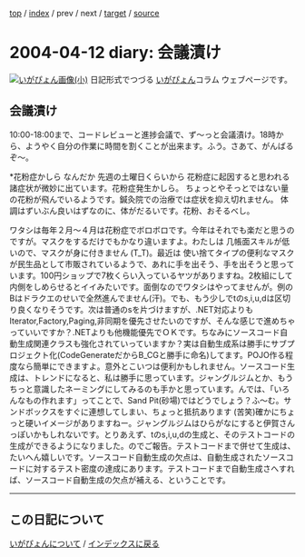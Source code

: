 [top](https://igapyon.github.io/diary/) 
 / [index](https://igapyon.github.io/diary/2004/index.html) 
 / prev 
 / next 
 / [target](https://igapyon.github.io/diary/2004/ig040412.html) 
 / [source](https://github.com/igapyon/diary/blob/gh-pages/2004/ig040412.html.src.md) 

2004-04-12 diary: 会議漬け
=====================================================================================================
[![いがぴょん画像(小)](https://igapyon.github.io/diary/images/iga200306s.jpg "いがぴょん")](https://igapyon.github.io/diary/memo/memoigapyon.html) 日記形式でつづる [いがぴょん](https://igapyon.github.io/diary/memo/memoigapyon.html)コラム ウェブページです。

## 会議漬け

10:00-18:00まで、コードレビューと進捗会議で、ず～っと会議漬け。18時から、ようやく自分の作業に時間を割くことが出来ます。ふう。さあて、がんばるぞ～。

*花粉症かしら
なんだか 先週の土曜日くらいから 花粉症に起因すると思われる諸症状が微妙に出ています。花粉症発生かしら。
ちょっとやそっとではない量の花粉が飛んでいるようです。鍼灸院での治療では症状を抑え切れません。
体調はずいぶん良いはずなのに、体がだるいです。花粉、おそるべし。

ワタシは毎年２月～４月は花粉症でボロボロです。今年はそれでも楽だと思うのですが。マスクをするだけでもかなり違いますよ。わたしは 几帳面スキルが低いので、マスクが身に付きません (T_T)。最近は 使い捨てタイプの便利なマスクが民生品として市販されているようで、あれに手を出そう、手を出そうと思っています。100円ショップで7枚くらい入っているヤツがありますね。2枚組にして内側をしめらせるとイイみたいです。面倒なのでワタシはやってませんが。例のBはドラクエのせいで全然進んでません(汗)。でも、もう少しでtのs,i,u,dは区切り良くなりそうです。次は普通のsを片づけますが、.NET対応よりもIterator,Factory,Paging,非同期を優先させたいのですが、そんな感じで進めちゃっていいですか？.NETよりも他機能優先でＯＫです。ちなみにソースコード自動生成関連クラスも強化されていっていますか？実は自動生成系は勝手にサブプロジェクト化(CodeGenerateだからB_CGと勝手に命名)してます。POJO作る程度なら簡単にできますよ。意外とこいつは便利かもしれません。ソースコード生成は、トレンドになると、私は勝手に思っています。ジャングルジムとか、もうちっと意識したネーミングにしてみるのも手かと思っています。んでは、「いろんなもの作れます」ってことで、Sand Pit(砂場)ではどうでしょう？ふ～む。サンドボックスをすぐに連想してしまい、ちょっと抵抗あります (苦笑)確かにちょっと硬いイメージがありますねー。ジャングルジムはひらがなにすると伊賀さんっぽいかもしれないです。とりあえず、tのs,i,u,dの生成と、そのテストコードの生成ができるようになりました。のでご報告。テストコードまで併せて生成は、たいへん嬉しいです。ソースコード自動生成の欠点は、自動生成されたソースコードに対するテスト密度の達成にあります。テストコードまで自動生成さへすれば、ソースコード自動生成の欠点が補える、ということです。


----------------------------------------------------------------------------------------------------

## この日記について
[いがぴょんについて](https://igapyon.github.io/diary/memo/memoigapyon.html) / [インデックスに戻る](https://igapyon.github.io/diary/idxall.html)
